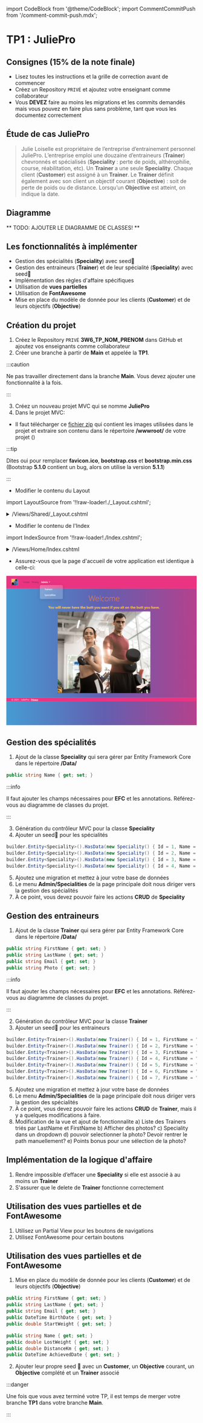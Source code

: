 import CodeBlock from '@theme/CodeBlock';
import CommentCommitPush from '/comment-commit-push.mdx';

# TP1 : JuliePro

## Consignes (15% de la note finale)

- Lisez toutes les instructions et la grille de correction avant de commencer
- Créez un Repository ``PRIVÉ`` et ajoutez votre enseignant comme collaborateur
- Vous **DEVEZ** faire au moins les migrations et les commits demandés mais vous pouvez en faire plus sans problème, tant que vous les documentez correctement

## Étude de cas JuliePro
> Julie Loiselle est propriétaire de l’entreprise d’entrainement personnel JuliePro. L’entreprise emploi une douzaine d’entraineurs (**Trainer**) chevronnés et spécialisés (**Speciality** : perte de poids, althérophilie, course, réabilitation, etc).
Un **Trainer** a une seule **Speciality**.
Chaque client (**Customer**) est assigné à un **Trainer**.
Le **Trainer** définit également avec son client un objectif courant (**Objective**) : soit de perte de poids ou de distance. Lorsqu’un **Objective** est atteint, on indique la date.

## Diagramme

** TODO: AJOUTER LE DIAGRAMME DE CLASSES! **

## Les fonctionnalités à implémenter

- Gestion des spécialités (**Speciality**) avec seed🌱
- Gestion des entraineurs (**Trainer**) et de leur spécialité (**Speciality**) avec seed🌱
- Implémentation des règles d'affaire spécifiques
- Utilisation de **vues partielles**
- Utilisation de **FontAwesome**
- Mise en place du modèle de donnée pour les clients (**Customer**) et de leurs objectifs (**Objective**)

## Création du projet
1.	Créez le Repository ``PRIVÉ`` **3W6_TP_NOM_PRENOM** dans GitHub et ajoutez vos enseignants comme collaborateur
2.	Créer une branche à partir de **Main** et appelée la **TP1**.

:::caution

Ne pas travailler directement dans la branche **Main**. Vous devez ajouter une fonctionnalité à la fois.

:::

3.	Créez un nouveau projet MVC qui se nomme **JuliePro**
4.	Dans le projet MVC:

- Il faut télécharger ce [fichier zip](/tps/tp1/TP1_FichiersComplementaires.zip) qui contient les images utilisées dans le projet et extraire son contenu dans le répertoire **/wwwroot/** de votre projet ()

:::tip

Dites oui pour remplacer **favicon.ico**, **bootstrap.css** et **bootstrap.min.css** (Bootstrap **5.1.0** contient un bug, alors on utilise la version **5.1.1**)

:::

- Modifier le contenu du Layout

import LayoutSource from '!!raw-loader!./_Layout.cshtml';

<details><summary>/Views/Shared/_Layout.cshtml</summary>
<p>
<CodeBlock language="html" title="_Layout.cshtml">{LayoutSource}</CodeBlock>
</p>
</details>

- Modifier le contenu de l'Index

import IndexSource from '!!raw-loader!./Index.cshtml';

<details><summary>/Views/Home/Index.cshtml</summary>
<p>
<CodeBlock language="html" title="Index.cshtml">{IndexSource}</CodeBlock>
</p>
</details>

- Assurez-vous que la page d'accueil de votre application est identique à celle-ci:

![Image Reference](/tps/tp1/ReferenceProjet.png)

<CommentCommitPush/>

## Gestion des spécialités
1.	Ajout de la classe **Speciality** qui sera gérer par Entity Framework Core dans le répertoire **/Data/**

```csharp title="Speciality"
public string Name { get; set; }
```

:::info

Il faut ajouter les champs nécessaires pour **EFC** et les annotations. Référez-vous au diagramme de classes du projet.

:::

3.	Génération du contrôleur MVC pour la classe **Speciality**
4.	Ajouter un seed🌱 pour les spécialités
```csharp title="Seed des spécialités"
builder.Entity<Speciality>().HasData(new Speciality() { Id = 1, Name = "Perte de poids" });
builder.Entity<Speciality>().HasData(new Speciality() { Id = 2, Name = "Course" });
builder.Entity<Speciality>().HasData(new Speciality() { Id = 3, Name = "Althérophilie" });
builder.Entity<Speciality>().HasData(new Speciality() { Id = 4, Name = "Réhabilitation" });
```
5.	Ajoutez une migration et mettez à jour votre base de données
6.  Le menu **Admin/Specialities** de la page principale doit nous diriger vers la gestion des spécialités
7.  À ce point, vous devez pouvoir faire les actions **CRUD** de **Speciality**

<CommentCommitPush/>

## Gestion des entraineurs
1.	Ajout de la classe **Trainer** qui sera gérer par Entity Framework Core dans le répertoire **/Data/**

```csharp title="Trainer"
public string FirstName { get; set; }
public string LastName { get; set; }
public string Email { get; set; }
public string Photo { get; set; }
```

:::info

Il faut ajouter les champs nécessaires pour **EFC** et les annotations. Référez-vous au diagramme de classes du projet.

:::

2.	Génération du contrôleur MVC pour la classe **Trainer**
3.	Ajouter un seed🌱 pour les entraineurs
```csharp title="Seed des entraineurs"
builder.Entity<Trainer>().HasData(new Trainer() { Id = 1, FirstName = "Chrysal", LastName = "Lappierre", TrainerEmail = "Chrystal.lapierre@juliepro.ca", SpecialityId= 1, Photo = ""});
builder.Entity<Trainer>().HasData(new Trainer() { Id = 2, FirstName = "Félix", LastName = "Trudeau", TrainerEmail = "Felix.trudeau@juliePro.ca", SpecialityId = 2, Photo = "" });
builder.Entity<Trainer>().HasData(new Trainer() { Id = 3, FirstName = "François", LastName = "Saint-John", TrainerEmail = "Frank.StJohn@juliepro.ca", SpecialityId = 1, Photo = "" });
builder.Entity<Trainer>().HasData(new Trainer() { Id = 4, FirstName = "Jean-Claude", LastName = "Bastien", TrainerEmail = "JC.Bastien@juliepro.ca", SpecialityId = 4, Photo = "" });
builder.Entity<Trainer>().HasData(new Trainer() { Id = 5, FirstName = "Jin Lee", LastName = "Godette", TrainerEmail = "JinLee.godette@juliepro.ca", SpecialityId = 3, Photo = "" });
builder.Entity<Trainer>().HasData(new Trainer() { Id = 6, FirstName = "Karine", LastName = "Lachance", TrainerEmail = "Karine.Lachance@juliepro.ca", SpecialityId = 2, Photo = "" });
builder.Entity<Trainer>().HasData(new Trainer() { Id = 7, FirstName = "Ramone", LastName = "Esteban", TrainerEmail = "Ramone.Esteban@juliepro.ca", SpecialityId = 3, Photo = "" });
```
5.	Ajoutez une migration et mettez à jour votre base de données
6.  Le menu **Admin/Specialities** de la page principale doit nous diriger vers la gestion des spécialités
7. À ce point, vous devez pouvoir faire les actions **CRUD** de **Trainer**, mais il y a quelques modifications à faire.
8.	Modification de la vue et ajout de fonctionnalite
a)	Liste des Trainers triés par LastName et FirstName
b)	Afficher des photos?
c)	Speciality dans un dropdown
d) pouvoir selectionner la photo? Devoir rentrer le path manuellement?
e) Points bonus pour une sélection de la photo?

<CommentCommitPush/>

## Implémentation de la logique d'affaire
1. Rendre impossible d’effacer une **Speciality** si elle est associé à au moins un **Trainer**
2. S'assurer que le delete de **Trainer** fonctionne correctement

<CommentCommitPush/>

## Utilisation des vues partielles et de FontAwesome
1.	Utilisez un Partial View pour les boutons de navigations
2.	Utilisez FontAwesome pour certain boutons

<CommentCommitPush/>

## Utilisation des vues partielles et de FontAwesome
1.	Mise en place du modèle de donnée pour les clients (**Customer**) et de leurs objectifs (**Objective**)

```csharp title="Customer"
public string FirstName { get; set; }
public string LastName { get; set; }
public string Email { get; set; }
public DateTime BirthDate { get; set; }
public double StartWeight { get; set; }
```

```csharp title="Objective"
public string Name { get; set; }
public double LostWeight { get; set; }
public double DistanceKm { get; set; }
public DateTime AchievedDate { get; set; }
```

2.	Ajouter leur propre seed 🌱 avec un **Customer**, un **Objective** courant, un **Objective** complété et un **Trainer** associé

<CommentCommitPush/>

:::danger

Une fois que vous avez terminé votre TP, il est temps de merger votre branche **TP1** dans votre branche **Main**.

:::